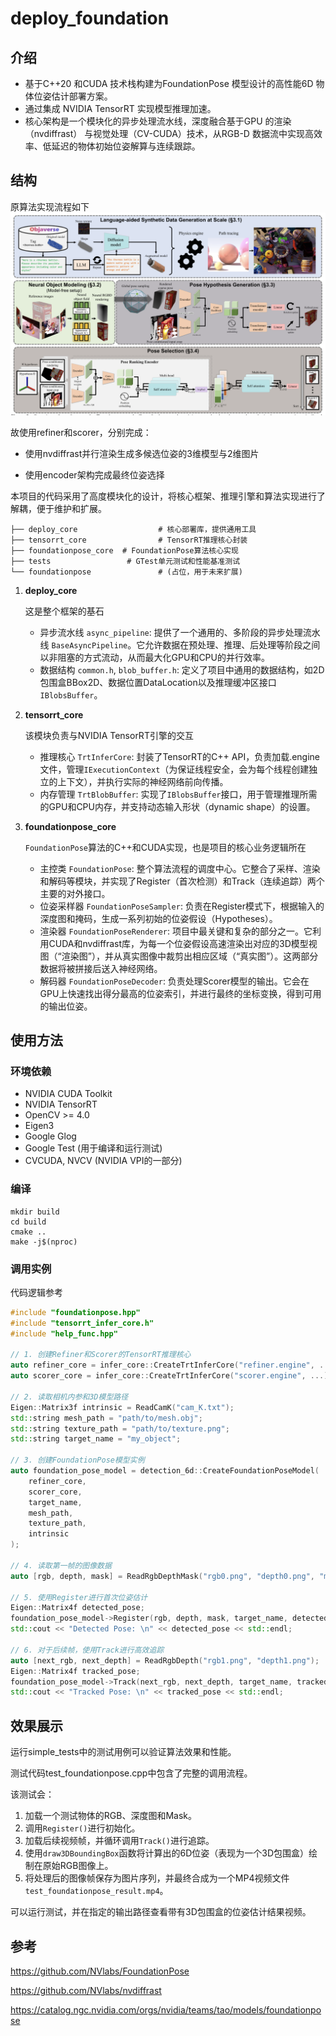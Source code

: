 # deploy_foundation

## 介绍
* 基于C++20 和CUDA 技术栈构建为FoundationPose 模型设计的高性能6D 物体位姿估计部署方案。
* 通过集成 NVIDIA TensorRT 实现模型推理加速。
* 核心架构是一个模块化的异步处理流水线，深度融合基于GPU 的渲染（nvdiffrast）
与视觉处理（CV-CUDA）技术，从RGB-D 数据流中实现高效率、低延迟的物体初始位姿解算与连续跟踪。
## 结构
原算法实现流程如下
![](/pic/all.png)

故使用refiner和scorer，分别完成：

* 使用nvdiffrast并行渲染生成多候选位姿的3维模型与2维图片 

* 使用encoder架构完成最终位姿选择

本项目的代码采用了高度模块化的设计，将核心框架、推理引擎和算法实现进行了解耦，便于维护和扩展。
```
├── deploy_core                  # 核心部署库，提供通用工具
├── tensorrt_core                # TensorRT推理核心封装
├── foundationpose_core  # FoundationPose算法核心实现
├── tests                 # GTest单元测试和性能基准测试
└── foundationpose               # (占位，用于未来扩展)
```

1. **deploy_core**

    这是整个框架的基石

   * 异步流水线 `async_pipeline`: 提供了一个通用的、多阶段的异步处理流水线 `BaseAsyncPipeline`。它允许数据在预处理、推理、后处理等阶段之间以非阻塞的方式流动，从而最大化GPU和CPU的并行效率。
   * 数据结构 `common.h`, `blob_buffer.h`: 定义了项目中通用的数据结构，如2D包围盒BBox2D、数据位置DataLocation以及推理缓冲区接口`IBlobsBuffer`。
2. **tensorrt_core**

   该模块负责与NVIDIA TensorRT引擎的交互

    * 推理核心 `TrtInferCore`: 封装了TensorRT的C++ API，负责加载.engine文件，管理`IExecutionContext`（为保证线程安全，会为每个线程创建独立的上下文），并执行实际的神经网络前向传播。
    * 内存管理 `TrtBlobBuffer`: 实现了`IBlobsBuffer`接口，用于管理推理所需的GPU和CPU内存，并支持动态输入形状（dynamic shape）的设置。

3. **foundationpose_core**

   `FoundationPose`算法的C++和CUDA实现，也是项目的核心业务逻辑所在

   * 主控类 `FoundationPose`: 整个算法流程的调度中心。它整合了采样、渲染和解码等模块，并实现了Register（首次检测）和Track（连续追踪）两个主要的对外接口。
   * 位姿采样器 `FoundationPoseSampler`: 负责在Register模式下，根据输入的深度图和掩码，生成一系列初始的位姿假设（Hypotheses）。
   * 渲染器 `FoundationPoseRenderer`: 项目中最关键和复杂的部分之一。它利用CUDA和nvdiffrast库，为每一个位姿假设高速渲染出对应的3D模型视图（“渲染图”），并从真实图像中裁剪出相应区域（“真实图”）。这两部分数据将被拼接后送入神经网络。
   * 解码器 `FoundationPoseDecoder`: 负责处理Scorer模型的输出。它会在GPU上快速找出得分最高的位姿索引，并进行最终的坐标变换，得到可用的输出位姿。


## 使用方法

### 环境依赖
* NVIDIA CUDA Toolkit
* NVIDIA TensorRT
* OpenCV >= 4.0
* Eigen3
* Google Glog
* Google Test (用于编译和运行测试)
* CVCUDA, NVCV (NVIDIA VPI的一部分)

### 编译
```angular2html
mkdir build
cd build
cmake ..
make -j$(nproc)
```

### 调用实例
代码逻辑参考[](/tests/src/test_foundationpose.cpp)

```c++
#include "foundationpose.hpp"
#include "tensorrt_infer_core.h"
#include "help_func.hpp"

// 1. 创建Refiner和Scorer的TensorRT推理核心
auto refiner_core = infer_core::CreateTrtInferCore("refiner.engine", ...);
auto scorer_core = infer_core::CreateTrtInferCore("scorer.engine", ...);

// 2. 读取相机内参和3D模型路径
Eigen::Matrix3f intrinsic = ReadCamK("cam_K.txt");
std::string mesh_path = "path/to/mesh.obj";
std::string texture_path = "path/to/texture.png";
std::string target_name = "my_object";

// 3. 创建FoundationPose模型实例
auto foundation_pose_model = detection_6d::CreateFoundationPoseModel(
    refiner_core,
    scorer_core,
    target_name,
    mesh_path,
    texture_path,
    intrinsic
);

// 4. 读取第一帧的图像数据
auto [rgb, depth, mask] = ReadRgbDepthMask("rgb0.png", "depth0.png", "mask0.png");

// 5. 使用Register进行首次位姿估计
Eigen::Matrix4f detected_pose;
foundation_pose_model->Register(rgb, depth, mask, target_name, detected_pose);
std::cout << "Detected Pose: \n" << detected_pose << std::endl;

// 6. 对于后续帧，使用Track进行高效追踪
auto [next_rgb, next_depth] = ReadRgbDepth("rgb1.png", "depth1.png");
Eigen::Matrix4f tracked_pose;
foundation_pose_model->Track(next_rgb, next_depth, target_name, tracked_pose);
std::cout << "Tracked Pose: \n" << tracked_pose << std::endl;

```
## 效果展示
运行simple_tests中的测试用例可以验证算法效果和性能。

测试代码test_foundationpose.cpp中包含了完整的调用流程。

该测试会：

1. 加载一个测试物体的RGB、深度图和Mask。
2. 调用`Register()`进行初始化。
3. 加载后续视频帧，并循环调用`Track()`进行追踪。
4. 使用`draw3DBoundingBox`函数将计算出的6D位姿（表现为一个3D包围盒）绘制在原始RGB图像上。
5. 将处理后的图像帧保存为图片序列，并最终合成为一个MP4视频文件`test_foundationpose_result.mp4`。

可以运行测试，并在指定的输出路径查看带有3D包围盒的位姿估计结果视频。

## 参考

https://github.com/NVlabs/FoundationPose

https://github.com/NVlabs/nvdiffrast

https://catalog.ngc.nvidia.com/orgs/nvidia/teams/tao/models/foundationpose